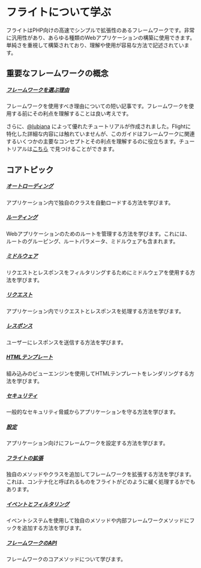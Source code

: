 # フライトについて学ぶ

フライトはPHP向けの高速でシンプルで拡張性のあるフレームワークです。非常に汎用性があり、あらゆる種類のWebアプリケーションの構築に使用できます。単純さを重視して構築されており、理解や使用が容易な方法で記述されています。

## 重要なフレームワークの概念

##### [フレームワークを選ぶ理由](/learn/why-frameworks)

フレームワークを使用すべき理由についての短い記事です。フレームワークを使用する前にその利点を理解することは良い考えです。

さらに、[@lubiana](https://git.php.fail/lubiana) によって優れたチュートリアルが作成されました。Flightに特化した詳細な内容には触れていませんが、このガイドはフレームワークに関連するいくつかの主要なコンセプトとその利点を理解するのに役立ちます。チュートリアルは[こちら](https://git.php.fail/lubiana/no-framework-tutorial/src/branch/master/README.md) で見つけることができます。

## コアトピック

##### [オートローディング](/learn/autoloading)

アプリケーション内で独自のクラスを自動ロードする方法を学びます。

##### [ルーティング](/learn/routing)

Webアプリケーションのためのルートを管理する方法を学びます。これには、ルートのグルーピング、ルートパラメータ、ミドルウェアも含まれます。

##### [ミドルウェア](/learn/middleware)

リクエストとレスポンスをフィルタリングするためにミドルウェアを使用する方法を学びます。

##### [リクエスト](/learn/requests)

アプリケーション内でリクエストとレスポンスを処理する方法を学びます。

##### [レスポンス](/learn/responses)

ユーザーにレスポンスを送信する方法を学びます。

##### [HTMLテンプレート](/learn/templates)

組み込みのビューエンジンを使用してHTMLテンプレートをレンダリングする方法を学びます。

##### [セキュリティ](/learn/security)

一般的なセキュリティ脅威からアプリケーションを守る方法を学びます。

##### [設定](/learn/configuration)

アプリケーション向けにフレームワークを設定する方法を学びます。

##### [フライトの拡張](/learn/extending)

独自のメソッドやクラスを追加してフレームワークを拡張する方法を学びます。これは、コンテナ化と呼ばれるものをフライトがどのように緩く処理するかでもあります。

##### [イベントとフィルタリング](/learn/filtering)

イベントシステムを使用して独自のメソッドや内部フレームワークメソッドにフックを追加する方法を学びます。

##### [フレームワークのAPI](/learn/api)

フレームワークのコアメソッドについて学びます。